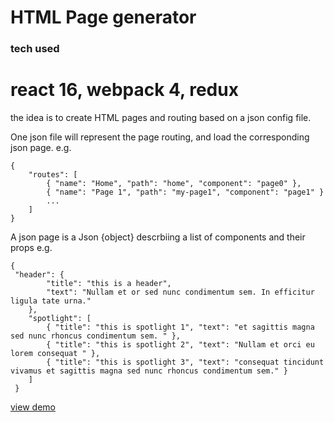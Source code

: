 # HTML Page generator 
### tech used
react 16, webpack 4, redux
=======

the idea is to create HTML pages and routing based on a json config file.

One json file will represent the page routing, and load the corresponding json page.
e.g.
```
{
    "routes": [
        { "name": "Home", "path": "home", "component": "page0" },
        { "name": "Page 1", "path": "my-page1", "component": "page1" }
        ...
    ]
}
```
A json page is a Json {object} descrbiing a list of components and their props
e.g.
```
{
 "header": {
        "title": "this is a header",
        "text": "Nullam et or sed nunc condimentum sem. In efficitur ligula tate urna."
    },
    "spotlight": [
        { "title": "this is spotlight 1", "text": "et sagittis magna sed nunc rhoncus condimentum sem. " },
        { "title": "this is spotlight 2", "text": "Nullam et orci eu lorem consequat " },
        { "title": "this is spotlight 3", "text": "consequat tincidunt vivamus et sagittis magna sed nunc rhoncus condimentum sem." }
    ]
 }
```


[view demo](https://guillaumeader1.github.io/site-generator/dist/)



